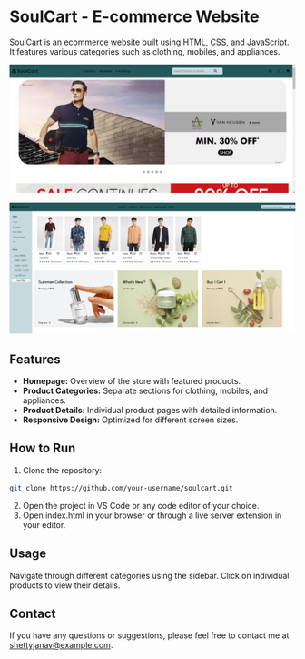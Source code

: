 # SoulCart - E-commerce Website

SoulCart is an ecommerce website built using HTML, CSS, and JavaScript. It features various categories such as clothing, mobiles, and appliances.

![Screenshot](ss1.png)

![Screenshot](ss2.png)

## Features

- **Homepage:** Overview of the store with featured products.
- **Product Categories:** Separate sections for clothing, mobiles, and appliances.
- **Product Details:** Individual product pages with detailed information.
- **Responsive Design:** Optimized for different screen sizes.

## How to Run

1. Clone the repository:

```bash
git clone https://github.com/your-username/soulcart.git
```
2. Open the project in VS Code or any code editor of your choice.
3. Open index.html in your browser or through a live server extension in your editor.

## Usage
Navigate through different categories using the sidebar. Click on individual products to view their details.


## Contact
If you have any questions or suggestions, please feel free to contact me at [shettyjanav@example.com](shettyjanav@example.com).
